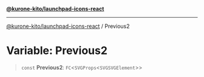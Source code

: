 [**@kurone-kito/launchpad-icons-react**](../README.md)

***

[@kurone-kito/launchpad-icons-react](../globals.md) / Previous2

# Variable: Previous2

> `const` **Previous2**: `FC`\<`SVGProps`\<`SVGSVGElement`\>\>
